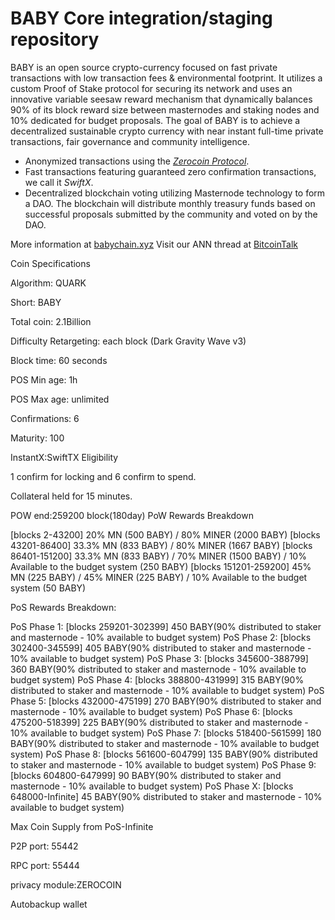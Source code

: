 BABY Core integration/staging repository
=====================================

BABY is an open source crypto-currency focused on fast private transactions with low transaction fees & environmental footprint.  It utilizes a custom Proof of Stake protocol for securing its network and uses an innovative variable seesaw reward mechanism that dynamically balances 90% of its block reward size between masternodes and staking nodes and 10% dedicated for budget proposals. The goal of BABY is to achieve a decentralized sustainable crypto currency with near instant full-time private transactions, fair governance and community intelligence.
- Anonymized transactions using the [_Zerocoin Protocol_](http://www.babychain.xyz/).
- Fast transactions featuring guaranteed zero confirmation transactions, we call it _SwiftX_.
- Decentralized blockchain voting utilizing Masternode technology to form a DAO. The blockchain will distribute monthly treasury funds based on successful proposals submitted by the community and voted on by the DAO.

More information at [babychain.xyz](http://www.babychain.xyz) Visit our ANN thread at [BitcoinTalk](https://bitcointalk.org/index.php?topic=3227924)



Coin Specifications

Algorithm: QUARK

Short: BABY

Total coin: 2.1Billion

Difficulty Retargeting: each block (Dark Gravity Wave v3)

Block time: 60 seconds

POS Min age: 1h

POS Max age: unlimited

Confirmations: 6

Maturity: 100

InstantX:SwiftTX Eligibility

1 confirm for locking and 6 confirm to spend.

Collateral held for 15 minutes.

POW end:259200 block(180day)
PoW Rewards Breakdown

[blocks           2-43200] 20% MN (500 BABY) / 80% MINER (2000 BABY)
[blocks    43201-86400] 33.3% MN (833 BABY) / 80% MINER (1667 BABY)
[blocks   86401-151200] 33.3% MN (833 BABY) / 70% MINER (1500 BABY)  / 10% Available to the budget system (250 BABY)
[blocks 151201-259200] 45% MN (225 BABY) / 45% MINER (225 BABY)    / 10% Available to the budget system (50 BABY)

PoS Rewards Breakdown:

PoS Phase 1: [blocks 259201-302399] 450 BABY(90% distributed to staker and masternode - 10% available to budget system)
PoS Phase 2: [blocks 302400-345599] 405 BABY(90% distributed to staker and masternode - 10% available to budget system)
PoS Phase 3: [blocks 345600-388799] 360 BABY(90% distributed to staker and masternode - 10% available to budget system)
PoS Phase 4: [blocks 388800-431999] 315 BABY(90% distributed to staker and masternode - 10% available to budget system)
PoS Phase 5: [blocks 432000-475199] 270 BABY(90% distributed to staker and masternode - 10% available to budget system)
PoS Phase 6: [blocks 475200-518399] 225 BABY(90% distributed to staker and masternode - 10% available to budget system)
PoS Phase 7: [blocks 518400-561599] 180 BABY(90% distributed to staker and masternode - 10% available to budget system)
PoS Phase 8: [blocks 561600-604799] 135 BABY(90% distributed to staker and masternode - 10% available to budget system)
PoS Phase 9: [blocks 604800-647999] 90   BABY(90% distributed to staker and masternode - 10% available to budget system)
PoS Phase X: [blocks 648000-Infinite] 45   BABY(90% distributed to staker and masternode - 10% available to budget system)

Max Coin Supply from PoS-Infinite

P2P port: 55442

RPC port: 55444

privacy module:ZEROCOIN

Autobackup wallet